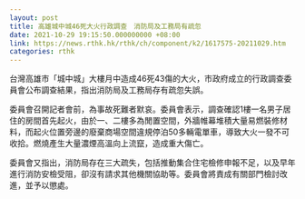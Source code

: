 ```yaml
---
layout: post
title: 高雄城中城46死大火行政調查　消防局及工務局有疏忽
date: 2021-10-29 19:15:50.000000000 +08:00
link: https://news.rthk.hk/rthk/ch/component/k2/1617575-20211029.htm
categories: rthk
---
```


台灣高雄市「城中城」大樓月中造成46死43傷的大火，市政府成立的行政調查委員會公布調查結果，指出消防局及工務局存有疏忽失誤。

委員會召開記者會前，為事故死難者默哀。委員會表示，調查確認1樓一名男子居住的房間首先起火，由於一、二樓多為閒置空間，外牆帷幕堆積大量易燃裝修材料，而起火位置旁邊的廢棄商場空間違規停泊50多輛電單車，導致大火一發不可收拾。燃燒產生大量濃煙高溫向上流竄，造成重大傷亡。

委員會又指出，消防局存在三大疏失，包括推動集合住宅檢修申報不足，以及早年進行消防安檢受阻，卻沒有請求其他機關協助等。委員會將責成有關部門檢討改進，並予以懲處。
